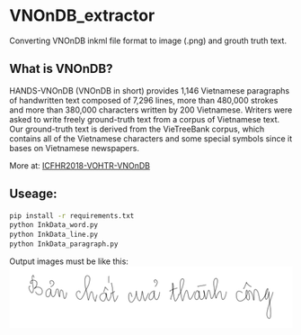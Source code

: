 # VNOnDB_extractor
Converting VNOnDB inkml file format to image (.png) and grouth truth text.

## What is VNOnDB?
HANDS-VNOnDB (VNOnDB in short) provides 1,146 Vietnamese paragraphs of handwritten text composed of 7,296 lines, more than 480,000 strokes and more than 380,000 characters written by 200 Vietnamese. Writers were asked to write freely ground-truth text from a corpus of Vietnamese text. Our ground-truth text is derived from the VieTreeBank corpus, which contains all of the Vietnamese characters and some special symbols since it bases on Vietnamese newspapers. 

More at: [ICFHR2018-VOHTR-VNOnDB](https://sites.google.com/view/icfhr2018-vohtr-vnondb/database-tools?authuser=0)

## Useage:
```bash
pip install -r requirements.txt
python InkData_word.py
python InkData_line.py
python InkData_paragraph.py
```
Output images must be like this:
![](example.png)